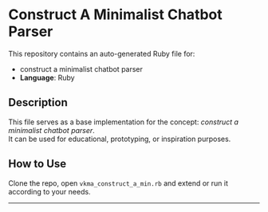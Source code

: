 # Construct A Minimalist Chatbot Parser

This repository contains an auto-generated Ruby file for:

- construct a minimalist chatbot parser
- **Language**: Ruby

## Description

This file serves as a base implementation for the concept: *construct a minimalist chatbot parser*.  
It can be used for educational, prototyping, or inspiration purposes.

## How to Use

Clone the repo, open `vkma_construct_a_min.rb` and extend or run it according to your needs.

---


